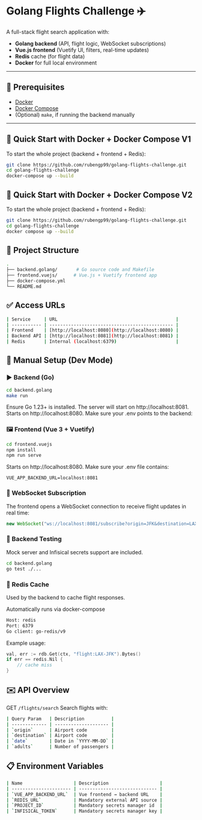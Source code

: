 # Golang Flights Challenge ✈️

A full-stack flight search application with:

- **Golang backend** (API, flight logic, WebSocket subscriptions)
- **Vue.js frontend** (Vuetify UI, filters, real-time updates)
- **Redis** cache (for flight data)
- **Docker** for full local environment

---

## 🔧 Prerequisites

- [Docker](https://www.docker.com/)
- [Docker Compose](https://docs.docker.com/compose/)
- (Optional) `make`, if running the backend manually

---

## 🚀 Quick Start with Docker + Docker Compose V1

To start the whole project (backend + frontend + Redis):

```bash
git clone https://github.com/rubengp99/golang-flights-challenge.git
cd golang-flights-challenge
docker-compose up --build
```

## 🚀 Quick Start with Docker + Docker Compose V2

To start the whole project (backend + frontend + Redis):

```bash
git clone https://github.com/rubengp99/golang-flights-challenge.git
cd golang-flights-challenge
docker compose up --build
```

## 📁 Project Structure

```bash
.
├── backend.golang/       # Go source code and Makefile
├── frontend.vuejs/      # Vue.js + Vuetify frontend app
├── docker-compose.yml
└── README.md
```


## ✅ Access URLs

```bash
| Service     | URL                                            |
| ----------- | ---------------------------------------------- |
| Frontend    | [http://localhost:8080](http://localhost:8080) |
| Backend API | [http://localhost:8081](http://localhost:8081) |
| Redis       | Internal (localhost:6379)                      |
```

## 🔧 Manual Setup (Dev Mode)
### ▶️ Backend (Go)

```bash
cd backend.golang
make run
```

Ensure Go 1.23+ is installed. The server will start on http://localhost:8081.
Starts on http://localhost:8080. Make sure your .env points to the backend:

### 🖼️ Frontend (Vue 3 + Vuetify)

```bash
cd frontend.vuejs
npm install
npm run serve
```

Starts on http://localhost:8080.
Make sure your .env file contains:

```env
VUE_APP_BACKEND_URL=localhost:8081
```

### 🔁 WebSocket Subscription
The frontend opens a WebSocket connection to receive flight updates in real time:

```js
new WebSocket("ws://localhost:8081/subscribe?origin=JFK&destination=LAX&date=2025-05-10&adults=1")
```

### 🧪 Backend Testing
Mock server and Infisical secrets support are included.

```bash
cd backend.golang
go test ./...
```

### 💾 Redis Cache
Used by the backend to cache flight responses.

Automatically runs via docker-compose

```BASH
Host: redis
Port: 6379
Go client: go-redis/v9
```

Example usage:
```go
val, err := rdb.Get(ctx, "flight:LAX-JFK").Bytes()
if err == redis.Nil {
    // cache miss
}
```

## ✉️ API Overview
GET ``/flights/search``
Search flights with:

```bash
| Query Param   | Description          |
| ------------- | -------------------- |
| `origin`      | Airport code         |
| `destination` | Airport code         |
| `date`        | Date in `YYYY-MM-DD` |
| `adults`      | Number of passengers |
```

## 📋 Environment Variables

```bash
| Name                   | Description                   |
| ---------------------- | ----------------------------- |
| `VUE_APP_BACKEND_URL`  | Vue frontend → backend URL    |
| `REDIS_URL`            | Mandatory external API source |
| `PROJECT_ID`           | Mandatory secrets manager id  |
| `INFISICAL_TOKEN`      | Mandatory secrets manager key |
```